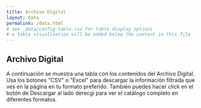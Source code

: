 ```yaml
---
title: Archivo Digital
layout: data
permalink: /data.html
# see _data/config-table.csv for table display options
# a table visualization will be added below the content in this file
---
```


## Archivo Digital 

A continuación se muestra una tabla con los contenidos del Archivo Digital. 
Usa los botones "CSV" o "Excel" para descargar la información filtrada que ves en la página en tu formato preferido. 
También puedes hacer click en el botón de Descargar al lado derecgi para ver el catálogo completo en diferentes formatos. 
